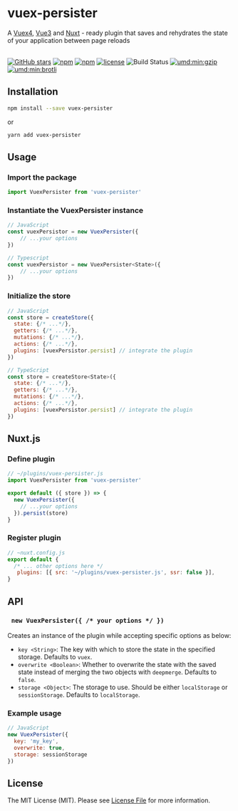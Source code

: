 # vuex-persister

A [Vuex4](https://vuex.vuejs.org), [Vue3](https://vuejs.org) and [Nuxt](https://nuxtjs.org/) - ready plugin that saves and rehydrates the state of your application between page reloads
<br /> <br />

[![GitHub stars](https://img.shields.io/github/stars/shadrqen/vuex-persister.svg?style=social&label=%20vuex-persister)](http://github.com/shadrqen/vuex-persister)
[![npm](https://img.shields.io/npm/v/vuex-persister.svg?colorB=dd1100)](http://npmjs.com/vuex-persister)
[![npm](https://img.shields.io/npm/dw/vuex-persister.svg?colorB=fc4f4f)](http://npmjs.com/vuex-persister)
[![license](https://img.shields.io/github/license/shadrqen/vuex-persister.svg)]()
![Build Status](https://github.com/shadrqen/vuex-persister/actions/workflows/ci.yml/badge.svg?branch=main)
[![umd:min:gzip](https://img.badgesize.io/https://unpkg.com/vuex-persister?compression=gzip&label=umd:min:gzip)](https://unpkg.com/vuex-persister)
[![umd:min:brotli](https://img.badgesize.io/https://cdn.jsdelivr.net/npm/vuex-persister?compression=brotli&label=umd:min:brotli)](https://cdn.jsdelivr.net/npm/vuex-persister)


## Installation

```bash
npm install --save vuex-persister
```

or

```bash
yarn add vuex-persister
```


## Usage

### Import the package
```js
import VuexPersister from 'vuex-persister'
```

### Instantiate the VuexPersister instance
```js
// JavaScript
const vuexPersistor = new VuexPersister({
    // ...your options
})

// Typescript
const vuexPersistor = new VuexPersister<State>({
    // ...your options
})
```

### Initialize the store
```js
// JavaScript
const store = createStore({
  state: {/* ...*/},
  getters: {/* ...*/},
  mutations: {/* ...*/},
  actions: {/* ...*/},
  plugins: [vuexPersistor.persist] // integrate the plugin
})

// TypeScript
const store = createStore<State>({
  state: {/* ...*/},
  getters: {/* ...*/},
  mutations: {/* ...*/},
  actions: {/* ...*/},
  plugins: [vuexPersistor.persist] // integrate the plugin
})
```

## Nuxt.js

### Define plugin
```js
// ~/plugins/vuex-persister.js
import VuexPersister from 'vuex-persister'

export default ({ store }) => {
  new VuexPersister({
    // ...your options
  }).persist(store)
}
```

### Register plugin
```js
// ~nuxt.config.js
export default {
  /* ... other options here */
   plugins: [{ src: '~/plugins/vuex-persister.js', ssr: false }],
}
```


## API

### ``` new VuexPersister({ /* your options */ })```

Creates an instance of the plugin while accepting specific options as below:
- `key <String>`: The key with which to store the state in the specified storage. Defaults to `vuex`.
- `overwrite <Boolean>`: Whether to overwrite the state with the saved state instead of merging the two objects with `deepmerge`. Defaults to `false`.
- `storage <Object>`: The storage to use. Should be either `localStorage` or `sessionStorage`. Defaults to `localStorage`.

### Example usage
```js
// JavaScript
new VuexPersister({
  key: 'my_key',
  overwrite: true,
  storage: sessionStorage
})
```


## License

The MIT License (MIT). Please see [License File](LICENSE) for more information.
